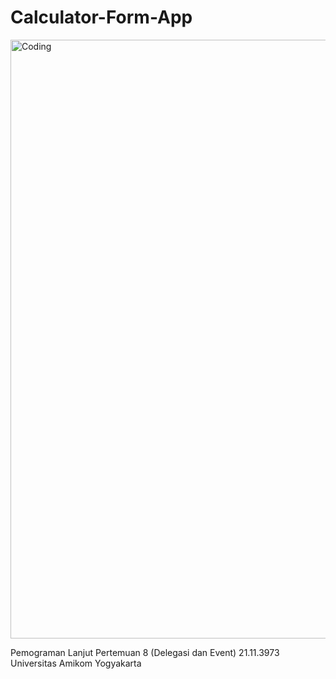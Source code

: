 # Calculator-Form-App
<img width="958" alt="Coding" src="https://user-images.githubusercontent.com/98374860/205693753-88744b5c-b15c-477e-9d5a-ab8710ed5a04.png">

Pemograman Lanjut
Pertemuan 8 (Delegasi dan Event)
21.11.3973
Universitas Amikom Yogyakarta
